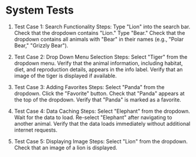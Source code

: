 # System Tests
1. Test Case 1: Search Functionality
Steps:
Type "Lion" into the search bar.
Check that the dropdown contains "Lion."
Type "Bear."
Check that the dropdown contains all animals with "Bear" in their names (e.g., "Polar Bear," "Grizzly Bear").

2. Test Case 2: Drop Down Menu Selection
Steps:
Select "Tiger" from the dropdown menu.
Verify that the animal information, including habitat, diet, and reproduction details, appears in the info label.
Verify that an image of the tiger is displayed if available.

3. Test Case 3: Adding Favorites
Steps:
Select "Panda" from the dropdown.
Click the "Favorite" button.
Check that "Panda" appears at the top of the dropdown.
Verify that "Panda" is marked as a favorite.

4. Test Case 4: Data Caching
Steps:
Select "Elephant" from the dropdown.
Wait for the data to load.
Re-select "Elephant" after navigating to another animal.
Verify that the data loads immediately without additional internet requests.

5. Test Case 5: Displaying Image
Steps:
Select "Lion" from the dropdown.
Check that an image of a lion is displayed.

